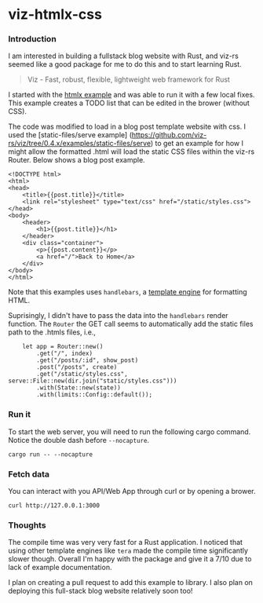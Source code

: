 # viz-htmlx-css

### Introduction

I am interested in building a fullstack blog website with Rust, and viz-rs seemed like a good package for me to do this and to start learning Rust.

> Viz - Fast, robust, flexible, lightweight web framework for Rust

I started with the [htmlx example](https://github.com/viz-rs/viz/tree/main/examples/htmlx)
and was able to run it with a few local fixes. This example creates a TODO list that can be edited in the brower (without CSS).

The code was modified to load in a blog post template website with css. I used the [static-files/serve example] (https://github.com/viz-rs/viz/tree/0.4.x/examples/static-files/serve) to get an example for how I might allow the formatted .html will load the static CSS files within the viz-rs Router. Below shows a blog post example.

```
<!DOCTYPE html>
<html>
<head>
    <title>{{post.title}}</title>
    <link rel="stylesheet" type="text/css" href="/static/styles.css">
</head>
<body>
    <header>
        <h1>{{post.title}}</h1>
    </header>
    <div class="container">
        <p>{{post.content}}</p>
        <a href="/">Back to Home</a>
    </div>
</body>
</html>
```

Note that this examples uses `handlebars`, a [template engine](https://viz.rs/en/0.4.x/extra-topics/templates) for formatting HTML.


Suprisingly, I didn't have to pass the data into the `handlebars` render function. The `Router` the GET call seems to automatically add the static files path to the .htmls files, i.e., 

```
    let app = Router::new()
        .get("/", index)
        .get("/posts/:id", show_post)
        .post("/posts", create)
        .get("/static/styles.css", serve::File::new(dir.join("static/styles.css")))
        .with(State::new(state))
        .with(limits::Config::default());
```

### Run it

To start the web server, you will need to run the following cargo command. Notice the double dash before `--nocapture`.

`cargo run -- --nocapture`


### Fetch data

You can interact with you API/Web App through curl or by opening a brower.

`curl http://127.0.0.1:3000`

### Thoughts

The compile time was very very fast for a Rust application. I noticed that using other template engines like `tera` made the compile time significantly slower though. Overall I'm happy with the package and give it a 7/10 due to lack of example documentation. 

I plan on creating a pull request to add this example to library. I also plan on deploying this full-stack blog website relatively soon too!